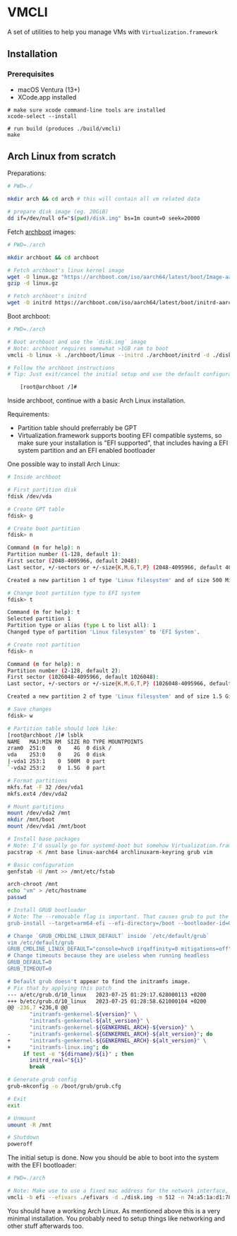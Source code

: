 # VMCLI

A set of utilities to help you manage VMs with `Virtualization.framework`

## Installation

### Prerequisites

* macOS Ventura (13+)
* XCode.app installed

```
# make sure xcode command-line tools are installed
xcode-select --install

# run build (produces ./build/vmcli)
make
```

## Arch Linux from scratch

Preparations:

```bash
# PWD=./

mkdir arch && cd arch # this will contain all vm related data

# prepare disk image (eg. 20GiB)
dd if=/dev/null of="$(pwd)/disk.img" bs=1m count=0 seek=20000
```

Fetch [archboot](https://archboot.com/) images:

```bash
# PWD=./arch

mkdir archboot && cd archboot

# Fetch archboot's linux kernel image
wget -O linux.gz "https://archboot.com/iso/aarch64/latest/boot/Image-aarch64.gz"
gzip -d linux.gz

# Fetch archboot's initrd
wget -O initrd https://archboot.com/iso/aarch64/latest/boot/initrd-aarch64.img
```

Boot archboot:

```bash
# PWD=./arch

# Boot archboot and use the `disk.img` image
# Note: archboot requires somewhat >1GB ram to boot
vmcli -b linux -k ./archboot/linux --initrd ./archboot/initrd -d ./disk.img -m 1536 --cmdline "console=hvc0 irqaffinity=0 mitigations=off root=/dev/vda"

# Follow the archboot instructions
# Tip: Just exit/cancel the initial setup and use the default configuration, so you get faster to a working shell.

    [root@archboot /]#

```

Inside archboot, continue with a basic Arch Linux installation.

Requirements:

- Partition table should preferrably be GPT
- Virtualization.framework supports booting EFI compatible systems, so make sure your installation is "EFI supported", that includes having a EFI system partition and an EFI enabled bootloader

One possible way to install Arch Linux:

```bash
# Inside archboot

# First partition disk
fdisk /dev/vda

# Create GPT table
fdisk> g

# Create boot partition
fdisk> n

Command (m for help): n
Partition number (1-128, default 1):
First sector (2048-4095966, default 2048):
Last sector, +/-sectors or +/-size{K,M,G,T,P} (2048-4095966, default 4093951): +500M

Created a new partition 1 of type 'Linux filesystem' and of size 500 MiB.

# Change boot partition type to EFI system
fdisk> t

Command (m for help): t
Selected partition 1
Partition type or alias (type L to list all): 1
Changed type of partition 'Linux filesystem' to 'EFI System'.

# Create root partition
fdisk> n

Command (m for help): n
Partition number (2-128, default 2):
First sector (1026048-4095966, default 1026048):
Last sector, +/-sectors or +/-size{K,M,G,T,P} (1026048-4095966, default 4093951):

Created a new partition 2 of type 'Linux filesystem' and of size 1.5 GiB.

# Save changes
fdisk> w

# Partition table should look like:
[root@archboot /]# lsblk
NAME   MAJ:MIN RM  SIZE RO TYPE MOUNTPOINTS
zram0  251:0    0    4G  0 disk /
vda    253:0    0    2G  0 disk
|-vda1 253:1    0  500M  0 part
`-vda2 253:2    0  1.5G  0 part

# Format partitions
mkfs.fat -F 32 /dev/vda1
mkfs.ext4 /dev/vda2

# Mount partitions
mount /dev/vda2 /mnt
mkdir /mnt/boot
mount /dev/vda1 /mnt/boot

# Install base packages
# Note: I'd usually go for systemd-boot but somehow Virtualization.framework doesn't boot with that. GRUB however, booted fine, so we'll go with that.
pacstrap -K /mnt base linux-aarch64 archlinuxarm-keyring grub vim

# Basic configuration
genfstab -U /mnt >> /mnt/etc/fstab

arch-chroot /mnt
echo "vm" > /etc/hostname
passwd

# Install GRUB bootloader
# Note: The --removable flag is important. That causes grub to put the booloader as `/boot/EFI/BOOT/BOOTAA64.EFI` which is kinda the default lookup place when the nvram doesn't have any bootloader entries.
grub-install --target=arm64-efi --efi-directory=/boot --bootloader-id=GRUB --removable

# Change `GRUB_CMDLINE_LINUX_DEFAULT` inside `/etc/default/grub`
vim /etc/default/grub
GRUB_CMDLINE_LINUX_DEFAULT="console=hvc0 irqaffinity=0 mitigations=off"
# Change timeouts because they are useless when running headless
GRUB_DEFAULT=0
GRUB_TIMEOUT=0

# Default grub doesn't appear to find the initramfs image.
# Fix that by applying this patch
--- a/etc/grub.d/10_linux	2023-07-25 01:29:17.628000113 +0200
+++ b/etc/grub.d/10_linux	2023-07-25 01:28:58.621000104 +0200
@@ -236,7 +236,8 @@
 	   "initramfs-genkernel-${version}" \
 	   "initramfs-genkernel-${alt_version}" \
 	   "initramfs-genkernel-${GENKERNEL_ARCH}-${version}" \
-	   "initramfs-genkernel-${GENKERNEL_ARCH}-${alt_version}"; do
+	   "initramfs-genkernel-${GENKERNEL_ARCH}-${alt_version}" \
+	   "initramfs-linux.img"; do
     if test -e "${dirname}/${i}" ; then
       initrd_real="${i}"
       break

# Generate grub config
grub-mkconfig -o /boot/grub/grub.cfg

# Exit
exit

# Unmount
umount -R /mnt

# Shutdown
poweroff
```

The initial setup is done. Now you should be able to boot into the system with the EFI bootloader:

```bash
# PWD=./arch

# Note: Make use to use a fixed mac address for the network interface, so the dhcp service will try to always assign a stable ip address.
vmcli -b efi --efivars ./efivars -d ./disk.img -m 512 -n 74:a5:1a:d1:78:ed@nat
```

You should have a working Arch Linux. As mentioned above this is a very minimal installation. You probably need to setup things like networking and other stuff afterwards too.
